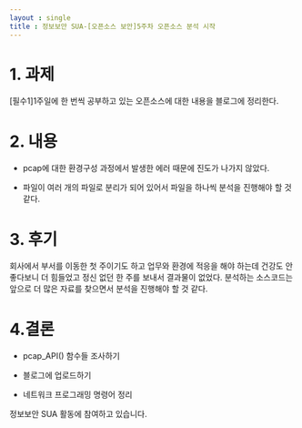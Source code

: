 ```yaml
---
layout : single
title : 정보보안 SUA-[오픈소스 보안]5주차 오픈소스 분석 시작
---
```


# 1. 과제 

[필수1]1주일에 한 번씩 공부하고 있는 오픈소스에 대한 내용을 블로그에 정리한다.


# 2. 내용

- pcap에 대한 환경구성 과정에서 발생한 에러 때문에 진도가 나가지 않았다.

- 파일이 여러 개의 파일로 분리가 되어 있어서 파일을 하나씩 분석을 진행해야 할 것 같다.

# 3. 후기
 회사에서 부서를 이동한 첫 주이기도 하고 업무와 환경에 적응을 해야 하는데 건강도 안 좋다보니 더 힘들었고 정신 없던 한 주를 보내서 결과물이 없었다. 분석하는 소스코드는 앞으로 더 많은 자료를 찾으면서 분석을 진행해야 할 것 같다. 
 
 # 4.결론

- pcap_API() 함수들 조사하기

- 블로그에 업로드하기 

- 네트워크 프로그래밍 명령어 정리


정보보안 SUA 활동에 참여하고 있습니다.










